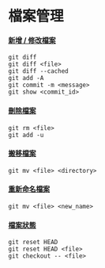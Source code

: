 # 檔案管理

#### [新增 / 修改檔案](modify_files.md)

    git diff
    git diff <file>
    git diff --cached
    git add -A
    git commit -m <message>
    git show <commit_id>

#### [刪除檔案](remove_files.md)

    git rm <file>
    git add -u

#### [搬移檔案](move_files.md)

    git mv <file> <directory>

#### [重新命名檔案](rename_files.md)

    git mv <file> <new_name>

#### [檔案狀態](file_status.md)

    git reset HEAD
    git reset HEAD <file>
    git checkout -- <file>
